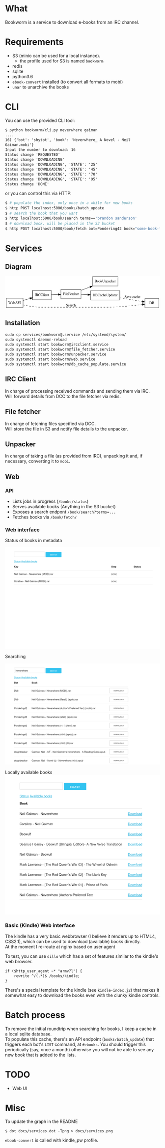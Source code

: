 # What

Bookworm is a service to download e-books from an IRC channel.

# Requirements

* S3 (minio can be used for a local instance).
    * the profile used for S3 is named `bookworm`
* redis
* sqlite
* python3.6
* `ebook-convert` installed (to convert all formats to mobi)
* `unar` to unarchive the books

# CLI

You can use the provided CLI tool:

```
$ python bookworm/cli.py neverwhere gaiman
....
16) {'bot': 'shytot', 'book': 'Neverwhere_ A Novel - Neil Gaiman.mobi'}
Input the number to download: 16
Status change 'REQUESTED'
Status change 'DOWNLOADING'
Status change 'DOWNLOADING', 'STATE': '25'
Status change 'DOWNLOADING', 'STATE': '45'
Status change 'DOWNLOADING', 'STATE': '70'
Status change 'DOWNLOADING', 'STATE': '95'
Status change 'DONE'
```

or you can control this via HTTP:

```bash
$ # populate the index, only once in a while for new books
$ http POST localhost:5000/books/batch_update
$ # search the book that you want
$ http localhost:5000/book/search terms=='brandon sanderson'
$ # download book, will be placed in the S3 bucket
$ http POST localhost:5000/book/fetch bot=Pondering42 book="some-book-from the index"
```

# Services

## Diagram

![](docs/services.png)

## Installation

```
sudo cp services/bookworm@.service /etc/systemd/system/
sudo systemctl daemon-reload
sudo systemctl start bookworm@ircclient.service
sudo systemctl start bookworm@file_fetcher.service
sudo systemctl start bookworm@unpacker.service
sudo systemctl start bookworm@web.service
sudo systemctl start bookworm@db_cache_populate.service
```

## IRC Client
In charge of processing received commands and sending them via IRC.  
Will forward details from DCC to the file fetcher via redis.

## File fetcher
In charge of fetching files specified via DCC.  
Will store the file in S3 and notify file details to the unpacker.

## Unpacker
In charge of taking a file (as provided from IRC), unpacking it and, if necessary, converting it to `mobi`.

## Web

### API

* Lists jobs in progress (`/books/status`)
* Serves available books (Anything in the S3 bucket)
* Exposes a search endpont `/book/search?terms=...`
* Fetches books via `/book/fetch/`


### Web interface

Status of books in metadata

![](screenshots/status.png)

Searching

![](screenshots/search.png)

Locally available books
![](screenshots/available_books.png)

### Basic (Kindle) Web interface
The kindle has a very basic webbrowser (I believe it renders up to HTML4, CSS2.1), which can be used to download (available) books directly.  
At the moment I re-route at nginx based on user agent

To test, you can use `dillo` which has a set of features similar to the kindle's web browser.

```
if ($http_user_agent ~* "armv7l") {
    rewrite ^/(.*)$ /books/kindle;
}
```

There's a special template for the kindle (see `kindle-index.j2`) that makes it
somewhat easy to download the books even with the clunky kindle controls.

# Batch process

To remove the initial roundtrip when searching for books, I keep a cache in a
local sqlite database.  
To populate this cache, there's an API endpoint (`books/batch_update`) that triggers each bot's `LIST` command, at `#ebooks`.
You should trigger this periodically (say, once a month) otherwise you will not be able to see any new book that is added to the lists.


# TODO

* Web UI 

# Misc

To update the graph in the README
```
$ dot docs/services.dot -Tpng > docs/services.png
```

`ebook-convert` is called with kindle\_pw profile.
